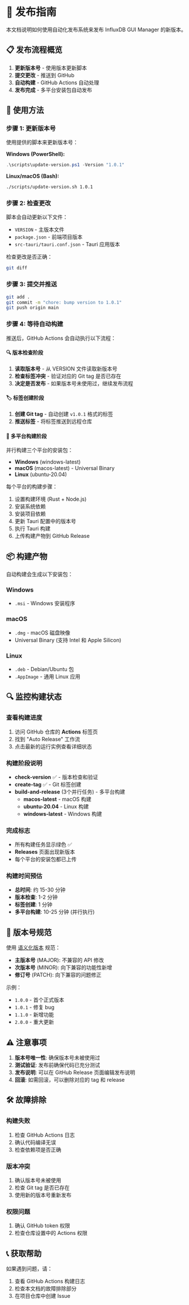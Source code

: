 # 🚀 发布指南

本文档说明如何使用自动化发布系统来发布 InfluxDB GUI Manager 的新版本。

## 📋 发布流程概览

1. **更新版本号** - 使用版本更新脚本
2. **提交更改** - 推送到 GitHub
3. **自动构建** - GitHub Actions 自动处理
4. **发布完成** - 多平台安装包自动发布

## 🔧 使用方法

### 步骤 1: 更新版本号

使用提供的脚本来更新版本号：

**Windows (PowerShell):**
```powershell
.\scripts\update-version.ps1 -Version "1.0.1"
```

**Linux/macOS (Bash):**
```bash
./scripts/update-version.sh 1.0.1
```

### 步骤 2: 检查更改

脚本会自动更新以下文件：
- `VERSION` - 主版本文件
- `package.json` - 前端项目版本
- `src-tauri/tauri.conf.json` - Tauri 应用版本

检查更改是否正确：
```bash
git diff
```

### 步骤 3: 提交并推送

```bash
git add .
git commit -m "chore: bump version to 1.0.1"
git push origin main
```

### 步骤 4: 等待自动构建

推送后，GitHub Actions 会自动执行以下流程：

#### 🔍 版本检查阶段
1. **读取版本号** - 从 VERSION 文件读取新版本号
2. **检查标签冲突** - 验证对应的 Git tag 是否已存在
3. **决定是否发布** - 如果版本号未使用过，继续发布流程

#### 🏷️ 标签创建阶段
1. **创建 Git tag** - 自动创建 `v1.0.1` 格式的标签
2. **推送标签** - 将标签推送到远程仓库

#### 🔨 多平台构建阶段
并行构建三个平台的安装包：
- **Windows** (windows-latest)
- **macOS** (macos-latest) - Universal Binary
- **Linux** (ubuntu-20.04)

每个平台的构建步骤：
1. 设置构建环境 (Rust + Node.js)
2. 安装系统依赖
3. 安装项目依赖
4. 更新 Tauri 配置中的版本号
5. 执行 Tauri 构建
6. 上传构建产物到 GitHub Release

## 📦 构建产物

自动构建会生成以下安装包：

### Windows
- `.msi` - Windows 安装程序

### macOS
- `.dmg` - macOS 磁盘映像
- Universal Binary (支持 Intel 和 Apple Silicon)

### Linux
- `.deb` - Debian/Ubuntu 包
- `.AppImage` - 通用 Linux 应用

## 🔍 监控构建状态

### 查看构建进度
1. 访问 GitHub 仓库的 **Actions** 标签页
2. 找到 "Auto Release" 工作流
3. 点击最新的运行实例查看详细状态

### 构建阶段说明
- **check-version** ✅ - 版本检查和验证
- **create-tag** ✅ - Git 标签创建
- **build-and-release** (3个并行任务) - 多平台构建
  - **macos-latest** - macOS 构建
  - **ubuntu-20.04** - Linux 构建
  - **windows-latest** - Windows 构建

### 完成标志
- 所有构建任务显示绿色 ✅
- **Releases** 页面出现新版本
- 每个平台的安装包都已上传

### 构建时间预估
- **总时间**: 约 15-30 分钟
- **版本检查**: 1-2 分钟
- **标签创建**: 1 分钟
- **多平台构建**: 10-25 分钟 (并行执行)

## 📝 版本号规范

使用 [语义化版本](https://semver.org/lang/zh-CN/) 规范：

- **主版本号** (MAJOR): 不兼容的 API 修改
- **次版本号** (MINOR): 向下兼容的功能性新增
- **修订号** (PATCH): 向下兼容的问题修正

示例：
- `1.0.0` - 首个正式版本
- `1.0.1` - 修复 bug
- `1.1.0` - 新增功能
- `2.0.0` - 重大更新

## ⚠️ 注意事项

1. **版本号唯一性**: 确保版本号未被使用过
2. **测试验证**: 发布前确保代码已充分测试
3. **发布说明**: 可以在 GitHub Release 页面编辑发布说明
4. **回滚**: 如需回滚，可以删除对应的 tag 和 release

## 🛠️ 故障排除

### 构建失败
1. 检查 GitHub Actions 日志
2. 确认代码编译无误
3. 检查依赖项是否正确

### 版本冲突
1. 确认版本号未被使用
2. 检查 Git tag 是否已存在
3. 使用新的版本号重新发布

### 权限问题
1. 确认 GitHub token 权限
2. 检查仓库设置中的 Actions 权限

## 📞 获取帮助

如果遇到问题，请：
1. 查看 GitHub Actions 构建日志
2. 检查本文档的故障排除部分
3. 在项目仓库中创建 Issue
